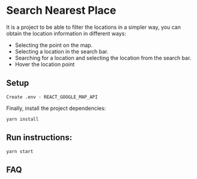 # Search Nearest Place

It is a project to be able to filter the locations in a simpler way, you can obtain the location information in different ways:
- Selecting the point on the map.
- Selecting a location in the search bar.
- Searching for a location and selecting the location from the search bar.
- Hover the location point

## Setup

```
Create .env - REACT_GOOGLE_MAP_API
```

Finally, install the project dependencies:

```
yarn install
```

## Run instructions:

```
yarn start
```

## FAQ
